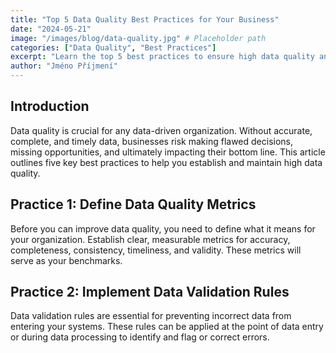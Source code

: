 ```yaml
---
title: "Top 5 Data Quality Best Practices for Your Business"
date: "2024-05-21"
image: "/images/blog/data-quality.jpg" # Placeholder path
categories: ["Data Quality", "Best Practices"]
excerpt: "Learn the top 5 best practices to ensure high data quality and make better business decisions."
author: "Jméno Příjmení"
---
```


## Introduction
Data quality is crucial for any data-driven organization. Without accurate, complete, and timely data, businesses risk making flawed decisions, missing opportunities, and ultimately impacting their bottom line. This article outlines five key best practices to help you establish and maintain high data quality.

## Practice 1: Define Data Quality Metrics
Before you can improve data quality, you need to define what it means for your organization. Establish clear, measurable metrics for accuracy, completeness, consistency, timeliness, and validity. These metrics will serve as your benchmarks.

## Practice 2: Implement Data Validation Rules
Data validation rules are essential for preventing incorrect data from entering your systems. These rules can be applied at the point of data entry or during data processing to identify and flag or correct errors.
